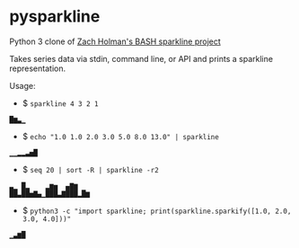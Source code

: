 pysparkline
====

Python 3 clone of [Zach Holman's BASH sparkline project](https://github.com/holman/spark)

Takes series data via stdin, command line, or API and prints a sparkline representation.

Usage:

- $ `sparkline 4 3 2 1`
```
█▆▃▁
```
- $ `echo "1.0 1.0 2.0 3.0 5.0 8.0 13.0" | sparkline`
```
▁▁▂▂▃▅█
```
- $ `seq 20 | sort -R | sparkline -r2`
```
▃▁ █▂    ▂▆▅  ▄▇▆   
██▃██▅▇▄▁███▃▇███▂█▆
```
- $ `python3 -c "import sparkline; print(sparkline.sparkify([1.0, 2.0, 3.0, 4.0]))"`
```
▁▃▆█
```
